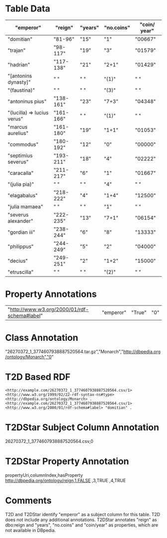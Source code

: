 # Table Data

| "emperor"                      | "reign"   | "years"  | "no.coins" | "coin/ year" |
|--------------------------------|-----------|----------|------------|--------------|
| "domitian"                     | "81-96"   | "15"     | "1"        | "00667"      |
| "trajan"                       | "98-117"  | "19"     | "3"        | "01579"      |
| "hadrian"                      | "117-138" | "21"     | "2+1"      | "01429"      |
| "[antonins dynasty]"           | "&nbsp;"  | "&nbsp;" | "(1)"      | "&nbsp;"     |
| "(faustina)"                   | "&nbsp;"  | "&nbsp;" | "(3)"      | "&nbsp;"     |
| "antoninus pius"               | "138-161" | "23"     | "7+3"      | "04348"      |
| "(lucilla) =&gt; lucius verus" | "161-166" | "&nbsp;" | "(1)"      | "&nbsp;"     |
| "marcus aurelius"              | "161-180" | "19"     | "1+1"      | "01053"      |
| "commodus"                     | "180-192" | "12"     | "0"        | "00000"      |
| "septimius severus"            | "193-211" | "18"     | "4"        | "02222"      |
| "caracalla"                    | "211-217" | "6"      | "1"        | "01667"      |
| "(julia pia)"                  | "&nbsp;"  | "&nbsp;" | "4"        | "&nbsp;"     |
| "elagabalus"                   | "218-222" | "4"      | "1+4"      | "12500"      |
| "julia mamaea"                 | "&nbsp;"  | "&nbsp;" | "1"        | "&nbsp;"     |
| "severus alexander"            | "222-235" | "13"     | "7+1"      | "06154"      |
| "gordian iii"                  | "238-244" | "6"      | "8"        | "13333"      |
| "philippus"                    | "244-249" | "5"      | "2"        | "04000"      |
| "decius"                       | "249-251" | "2"      | "1+2"      | "15000"      |
| "etruscilla"                   | "&nbsp;"  | "&nbsp;" | "(2)"      | "&nbsp;"     |

# Property Annotations

|                                              |           |        |     |
|----------------------------------------------|-----------|--------|-----|
| "http://www.w3.org/2000/01/rdf-schema#label" | "emperor" | "True" | "0" |


# Class Annotation

"26270372_1_3774607938887520564.tar.gz","Monarch","http://dbpedia.org/ontology/Monarch","0"

# T2D Based RDF

```
<http://example.com/26270372_1_3774607938887520564.csv/1> <http://www.w3.org/1999/02/22-rdf-syntax-ns#type> <http://dbpedia.org/ontology/Monarch> .
<http://example.com/26270372_1_3774607938887520564.csv/1> <http://www.w3.org/2000/01/rdf-schema#label> "domitian" .
```

# T2DStar Subject Column Annotation

26270372_1_3774607938887520564.csv,0

# T2DStar Property Annotation

propertyUri,columnIndex,hasProperty
http://dbpedia.org/ontology/reign,1,FALSE
,3,TRUE
,4,TRUE

# Comments
T2D and T2DStar identify "emperor" as a subject column for this table.
T2D does not include any additional annotations.
T2DStar annotates "reign" as dbo:reign and "years", "no.coins" and "coin/year" as properties, which are not available in DBpedia.
